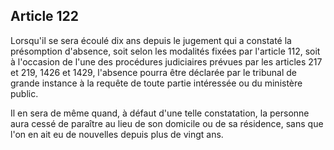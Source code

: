 Article 122
----
Lorsqu'il se sera écoulé dix ans depuis le jugement qui a constaté la
présomption d'absence, soit selon les modalités fixées par l'article 112, soit à
l'occasion de l'une des procédures judiciaires prévues par les articles 217 et
219, 1426 et 1429, l'absence pourra être déclarée par le tribunal de grande
instance à la requête de toute partie intéressée ou du ministère public.

Il en sera de même quand, à défaut d'une telle constatation, la personne aura
cessé de paraître au lieu de son domicile ou de sa résidence, sans que l'on en
ait eu de nouvelles depuis plus de vingt ans.
